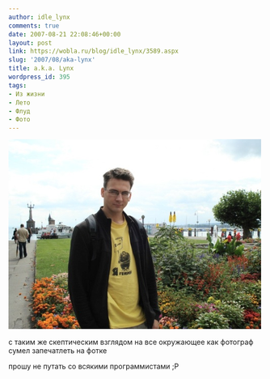 ```yaml
---
author: idle_lynx
comments: true
date: 2007-08-21 22:08:46+00:00
layout: post
link: https://wobla.ru/blog/idle_lynx/3589.aspx
slug: '2007/08/aka-lynx'
title: a.k.a. Lynx
wordpress_id: 395
tags:
- Из жизни
- Лето
- Флуд
- Фото
---
```


![Lynx](images/2007/08/a482e42f-8445-495e-8fba-1926810bcc9b.jpg)

с таким же скептическим взглядом на все окружающее как фотограф сумел запечатлеть на фотке

прошу не путать со всякими программистами ;P
